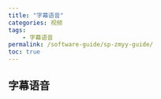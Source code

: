```yaml
---
title: "字幕语音"
categories: 视频
tags:
    - 字幕语音
permalink: /software-guide/sp-zmyy-guide/
toc: true
---
```


## 字幕语音






